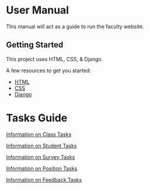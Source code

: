 # User Manual
This manual will act as a guide to run the faculty website.

## Getting Started

This project uses HTML, CSS, & Django.

A few resources to get you started:
- [HTML](https://html.com/)
- [CSS](https://www.tutorialspoint.com/css/)
- [Django](https://www.djangoproject.com/)

# Tasks Guide
[Information on Class Tasks](https://html.com/)

[Information on Student Tasks](https://html.com/)

[Information on Survey Tasks](https://html.com/)

[Information on Position Tasks](https://html.com/)

[Information on Feedback Tasks](https://html.com/)
